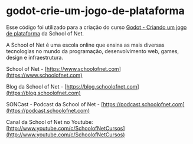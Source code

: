 # godot-crie-um-jogo-de-plataforma

Esse código foi utilizado para a criação do curso [Godot - Criando um jogo de plataforma](https://www.schoolofnet.com/curso/godot/godot-fundamentals/godot-criando-um-jogo-de-plataforma/) da School of Net.

A School of Net é uma escola online que ensina as mais diversas tecnologias no mundo da programação, desenvolvimento web, games, design e infraestrutura.

School of Net - [https://www.schoolofnet.com](https://www.schoolofnet.com)

Blog da School of Net - [https://blog.schoolofnet.com](https://blog.schoolofnet.com)

SONCast - Podcast da School of Net - [https://podcast.schoolofnet.com](https://podcast.schoolofnet.com)

Canal da School of Net no Youtube: [http://www.youtube.com/c/SchoolofNetCursos](http://www.youtube.com/c/SchoolofNetCursos)
